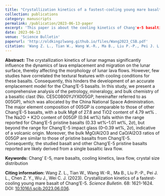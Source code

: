 ```yaml
---
title: "Crystallization kinetics of a fastest-cooling young mare basalt of Chang'E-5"
collection: publications
category: manuscripts
permalink: /publication/2023-06-13-paper
excerpt: 'This paper is about the cooling kinetics of Chang'e-5 basaltic lava flow.'
date: 2023-06-13
venue: 'Science Bulletin'
paperurl: 'http://oldkingzlwang.github.io/files/Wang2023_CSB.pdf'
citation: 'Wang Z. L., Tian W., Wang W.-R., Ma B., Liu P.-P., Pei J. L., Chen Z. Y., Wu J., Wei C. J. (2023). &quot; Crystallization kinetics of a fastest-cooling young mare basalt of Chang'E-5.&quot; <i>Science Bulletin</i>. 68: 1621-1624.'
---
```


**Abstract:** The crystallization kinetics of lunar magmas significantly influence the dynamics of lava emplacement and migration on the lunar surface, thereby affecting the morphology of lunar lava flows. However, few studies have correlated the textural features with cooling conditions for these basalts. Consequently, this hinders the development of an accurate emplacement model for the Chang’E-5 basalts. In this study, we present a comprehensive analysis of the petrology, mineralogy, and bulk chemistry of a basaltic clast (No. CE5C0800YJYX005GP, hereinafter referred to as 005GP), which was allocated by the China National Space Administration. The major element composition of 005GP is comparable to those of other Chang’E-5 basalts, with a bulk Mg# of 27.8 and TiO2 content of 4.79 wt% . The Na2O + K2O content of 005GP (0.94 wt%) falls within the range reported for Chang’E-5 pristine basalts (0.33 wt%–1.01 wt%, 2*σ*), but beyond the range for Chang’E-5 impact glass (0–0.39 wt%, 2*σ*), indicative of a volcanic origin. Moreover, the bulk MgO/Al2O3 and CaO/Al2O3 ratios of 005GP are similar to those of pristine basalts from Chang’E-5. Consequently, the studied basalt and other Chang’E-5 pristine basalts reported are likely derived from a single basaltic lava flow.

**Keywords:** Chang’ E-5, mare basalts, cooling kinetics, lava flow, crystal size distribution

**Citing information:** Wang Z. L., Tian W., Wang W.-R., Ma B., Liu P.-P., Pei J. L., Chen Z. Y., Wu J., Wei C. J. (2023). Crystallization kinetics of a fastest-cooling young mare basalt of Chang’E-5. *Science Bulletin*. 68: 1621-1624. DOI: [10.1016/j.scib.2023.06.036](https://doi.org/10.1016/j.scib.2023.06.036).